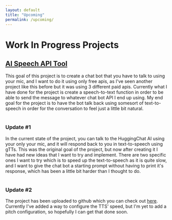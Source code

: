 ```yaml
---
layout: default
title: "Upcoming"
permalink: /upcoming/
---
```


<h1>Work In Progress Projects</h1>

<h2><u>AI Speech API Tool</u></h2>
This goal of this project is to create a chat bot that you have to talk to using your mic, and I want to do it using only free apis, as I've seen another project like this before but it was using 3 different paid apis. Currently what I have done for the project is create a speech-to-text function in order to be able to send the message to whatever chat bot API I end up using. My end goal for the project is to have the bot talk back using somesort of text-to-speech in order for the conversation to feel just a little bit natural.<br>
<br>
<h3>Update #1</h3>
In the current state of the project, you can talk to the HuggingChat AI using your only your mic, and it will respond back to you in text-to-speech using gTTs. This was the original goal of the project, but now after creating it I have had new ideas that I want to try and implement. There are two specific ones I want to try which is to speed up the text-to-speech as it is quite slow, and I want to give the chat bot a starting prompt without having to print it's response, which has been a little bit harder than I thought to do.
<br>
<br>
<h3>Update #2</h3>
The project has been uploaded to github which you can check out <u><a href="https://github.com/janGithub122/AudioChatbot" target="_blank">here</a></u>. Currently I've added a way to configure the TTS' speed, but I'm yet to add a pitch configuration, so hopefully I can get that done soon.
